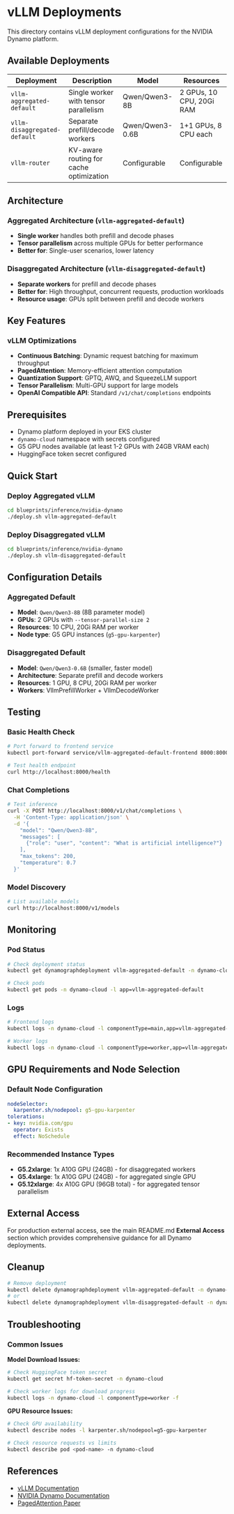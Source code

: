 # vLLM Deployments

This directory contains vLLM deployment configurations for the NVIDIA Dynamo platform.

## Available Deployments

| Deployment | Description | Model | Resources |
|------------|-------------|-------|-----------|
| `vllm-aggregated-default` | Single worker with tensor parallelism | Qwen/Qwen3-8B | 2 GPUs, 10 CPU, 20Gi RAM |
| `vllm-disaggregated-default` | Separate prefill/decode workers | Qwen/Qwen3-0.6B | 1+1 GPUs, 8 CPU each |
| `vllm-router` | KV-aware routing for cache optimization | Configurable | Configurable |

## Architecture

### Aggregated Architecture (`vllm-aggregated-default`)
- **Single worker** handles both prefill and decode phases
- **Tensor parallelism** across multiple GPUs for better performance
- **Better for**: Single-user scenarios, lower latency

### Disaggregated Architecture (`vllm-disaggregated-default`)
- **Separate workers** for prefill and decode phases
- **Better for**: High throughput, concurrent requests, production workloads
- **Resource usage**: GPUs split between prefill and decode workers

## Key Features

### vLLM Optimizations
- **Continuous Batching**: Dynamic request batching for maximum throughput
- **PagedAttention**: Memory-efficient attention computation
- **Quantization Support**: GPTQ, AWQ, and SqueezeLLM support
- **Tensor Parallelism**: Multi-GPU support for large models
- **OpenAI Compatible API**: Standard `/v1/chat/completions` endpoints

## Prerequisites

- Dynamo platform deployed in your EKS cluster
- `dynamo-cloud` namespace with secrets configured
- G5 GPU nodes available (at least 1-2 GPUs with 24GB VRAM each)
- HuggingFace token secret configured

## Quick Start

### Deploy Aggregated vLLM
```bash
cd blueprints/inference/nvidia-dynamo
./deploy.sh vllm-aggregated-default
```

### Deploy Disaggregated vLLM
```bash
cd blueprints/inference/nvidia-dynamo
./deploy.sh vllm-disaggregated-default
```

## Configuration Details

### Aggregated Default
- **Model**: `Qwen/Qwen3-8B` (8B parameter model)
- **GPUs**: 2 GPUs with `--tensor-parallel-size 2`
- **Resources**: 10 CPU, 20Gi RAM per worker
- **Node type**: G5 GPU instances (`g5-gpu-karpenter`)

### Disaggregated Default
- **Model**: `Qwen/Qwen3-0.6B` (smaller, faster model)
- **Architecture**: Separate prefill and decode workers
- **Resources**: 1 GPU, 8 CPU, 20Gi RAM per worker
- **Workers**: VllmPrefillWorker + VllmDecodeWorker

## Testing

### Basic Health Check
```bash
# Port forward to frontend service
kubectl port-forward service/vllm-aggregated-default-frontend 8000:8000 -n dynamo-cloud

# Test health endpoint
curl http://localhost:8000/health
```

### Chat Completions
```bash
# Test inference
curl -X POST http://localhost:8000/v1/chat/completions \
  -H 'Content-Type: application/json' \
  -d '{
    "model": "Qwen/Qwen3-8B",
    "messages": [
      {"role": "user", "content": "What is artificial intelligence?"}
    ],
    "max_tokens": 200,
    "temperature": 0.7
  }'
```

### Model Discovery
```bash
# List available models
curl http://localhost:8000/v1/models
```

## Monitoring

### Pod Status
```bash
# Check deployment status
kubectl get dynamographdeployment vllm-aggregated-default -n dynamo-cloud

# Check pods
kubectl get pods -n dynamo-cloud -l app=vllm-aggregated-default
```

### Logs
```bash
# Frontend logs
kubectl logs -n dynamo-cloud -l componentType=main,app=vllm-aggregated-default -f

# Worker logs
kubectl logs -n dynamo-cloud -l componentType=worker,app=vllm-aggregated-default -f
```

## GPU Requirements and Node Selection

### Default Node Configuration
```yaml
nodeSelector:
  karpenter.sh/nodepool: g5-gpu-karpenter
tolerations:
- key: nvidia.com/gpu
  operator: Exists
  effect: NoSchedule
```

### Recommended Instance Types
- **G5.2xlarge**: 1x A10G GPU (24GB) - for disaggregated workers
- **G5.4xlarge**: 1x A10G GPU (24GB) - for aggregated single GPU
- **G5.12xlarge**: 4x A10G GPU (96GB total) - for aggregated tensor parallelism

## External Access

For production external access, see the main README.md **External Access** section which provides comprehensive guidance for all Dynamo deployments.

## Cleanup

```bash
# Remove deployment
kubectl delete dynamographdeployment vllm-aggregated-default -n dynamo-cloud
# or
kubectl delete dynamographdeployment vllm-disaggregated-default -n dynamo-cloud
```

## Troubleshooting

### Common Issues

**Model Download Issues:**
```bash
# Check HuggingFace token secret
kubectl get secret hf-token-secret -n dynamo-cloud

# Check worker logs for download progress
kubectl logs -n dynamo-cloud -l componentType=worker -f
```

**GPU Resource Issues:**
```bash
# Check GPU availability
kubectl describe nodes -l karpenter.sh/nodepool=g5-gpu-karpenter

# Check resource requests vs limits
kubectl describe pod <pod-name> -n dynamo-cloud
```

## References

- [vLLM Documentation](https://vllm.readthedocs.io/)
- [NVIDIA Dynamo Documentation](https://docs.nvidia.com/dynamo/)
- [PagedAttention Paper](https://arxiv.org/abs/2309.06180)

